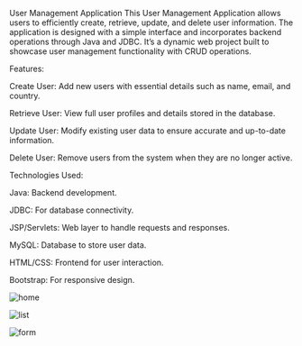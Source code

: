 User Management Application
This User Management Application allows users to efficiently create, retrieve, update, and delete user information. The application is designed with a simple interface and incorporates backend operations through Java and JDBC. It’s a dynamic web project built to showcase user management functionality with CRUD operations.


Features:

Create User: Add new users with essential details such as name, email, and country.

Retrieve User: View full user profiles and details stored in the database.

Update User: Modify existing user data to ensure accurate and up-to-date information.

Delete User: Remove users from the system when they are no longer active.


Technologies Used:

Java: Backend development.

JDBC: For database connectivity.

JSP/Servlets: Web layer to handle requests and responses.

MySQL: Database to store user data.

HTML/CSS: Frontend for user interaction.

Bootstrap: For responsive design.

![home](https://github.com/user-attachments/assets/cfd1c9d4-9dba-4750-95d6-9bc41cce6235)






![list](https://github.com/user-attachments/assets/87229bdd-d0fe-45d3-b985-76f2c60d76e5)






![form](https://github.com/user-attachments/assets/20d2b2ee-83ca-4de4-9a02-8eb3c3af8568)

